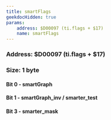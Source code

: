 ```yaml
---
title: smartFlags
geekdocHidden: true
params:
    address: $D00097 (ti.flags + $17)
    name: smartFlags
---
```


### Address: $D00097 (ti.flags + $17)

### Size: 1 byte

#### Bit 0 - smartGraph

#### Bit 1 - smartGraph_inv / smarter_test

#### Bit 3 - smarter_mask
